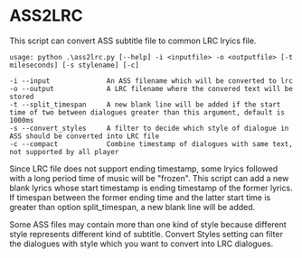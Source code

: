 # ASS2LRC
This script can convert ASS subtitle file to common LRC lryics file.

    usage: python .\ass2lrc.py [--help] -i <inputfile> -o <outputfile> [-t mileseconds] [-s stylename] [-c]
    
    -i --input              An ASS filename which will be converted to lrc
    -o --output             A LRC filename where the convered text will be stored
    -t --split_timespan     A new blank line will be added if the start time of two between dialogues greater than this argument, default is 1000ms
    -s --convert_styles     A filter to decide which style of dialogue in ASS should be converted into LRC file
    -c --compact            Combine timestamp of dialogues with same text, not supported by all player

Since LRC file does not support ending timestamp, some lryics followed with a long period time of music will be "frozen". This script can add a new blank lyrics whose start timestamp is ending timestamp of the former lyrics. If timespan between the former ending time and the latter start time is greater than option split_timespan, a new blank line will be added.

Some ASS files may contain more than one kind of style because different style represents different kind of subtitle. Convert Styles setting can filter the dialogues with style which you want to convert into LRC dialogues.